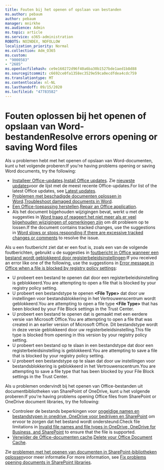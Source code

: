 ```yaml
---
title: Fouten bij het openen of opslaan van bestanden
ms.author: pebaum
author: pebaum
manager: mnirkhe
ms.audience: Admin
ms.topic: article
ms.service: o365-administration
ROBOTS: NOINDEX, NOFOLLOW
localization_priority: Normal
ms.collection: Adm_O365
ms.custom:
- "9000583"
- "2685"
ms.openlocfilehash: ce9e160272d96f40a6ba30b1527bde1aed1b8d88
ms.sourcegitcommit: c6692ce0fa1358ec3529e59ca0ecdfdea4cdc759
ms.translationtype: MT
ms.contentlocale: nl-NL
ms.lasthandoff: 09/15/2020
ms.locfileid: "47783582"
---
```

# <a name="resolve-errors-opening-or-saving-word-files"></a><span data-ttu-id="1724a-102">Fouten oplossen bij het openen of opslaan van Word-bestanden</span><span class="sxs-lookup"><span data-stu-id="1724a-102">Resolve errors opening or saving Word files</span></span>

<span data-ttu-id="1724a-103">Als u problemen hebt met het openen of opslaan van Word-documenten, kunt u het volgende proberen:</span><span class="sxs-lookup"><span data-stu-id="1724a-103">If you're having problems opening or saving Word documents, try the following:</span></span>

- <span data-ttu-id="1724a-104">[Installeer Office-updates](https://support.office.com/article/2ab296f3-7f03-43a2-8e50-46de917611c5).</span><span class="sxs-lookup"><span data-stu-id="1724a-104">[Install Office updates](https://support.office.com/article/2ab296f3-7f03-43a2-8e50-46de917611c5).</span></span> <span data-ttu-id="1724a-105">Zie [nieuwste updates](https://docs.microsoft.com/officeupdates/office-updates-msi)voor de lijst met de meest recente Office-updates.</span><span class="sxs-lookup"><span data-stu-id="1724a-105">For list of the latest Office updates, see [Latest updates](https://docs.microsoft.com/officeupdates/office-updates-msi).</span></span>
- <span data-ttu-id="1724a-106">[Problemen met beschadigde documenten oplossen in Word](https://docs.microsoft.com/office/troubleshoot/word/damaged-documents-in-word).</span><span class="sxs-lookup"><span data-stu-id="1724a-106">[Troubleshoot damaged documents in Word](https://docs.microsoft.com/office/troubleshoot/word/damaged-documents-in-word).</span></span>
- <span data-ttu-id="1724a-107">[Een Office-toepassing herstellen](https://support.office.com/Article/Repair-an-Office-application-7821d4b6-7c1d-4205-aa0e-a6b40c5bb88b).</span><span class="sxs-lookup"><span data-stu-id="1724a-107">[Repair an Office application](https://support.office.com/Article/Repair-an-Office-application-7821d4b6-7c1d-4205-aa0e-a6b40c5bb88b).</span></span>
- <span data-ttu-id="1724a-108">Als het document bijgehouden wijzigingen bevat, werkt u met de suggesties in [Word traag of reageert het niet meer als er veel bijgehouden wijzigingen of opmerkingen zijn](https://docs.microsoft.com/office/troubleshoot/word/word-stops-responding) om dit probleem op te lossen.</span><span class="sxs-lookup"><span data-stu-id="1724a-108">If the document contains tracked changes, use the suggestions in [Word slows or stops responding if there are excessive tracked changes or comments](https://docs.microsoft.com/office/troubleshoot/word/word-stops-responding) to resolve the issue.</span></span>

<span data-ttu-id="1724a-109">Als u een foutbericht ziet dat er een fout is, zoals een van de volgende foutberichten, gebruikt u de suggesties in [foutbericht in Office wanneer een bestand wordt geblokkeerd door registerbeleidsinstellingen](https://docs.microsoft.com/office/troubleshoot/settings/file-blocked-in-office):</span><span class="sxs-lookup"><span data-stu-id="1724a-109">If you received an error like one of the following, use the suggestions in [Error message in Office when a file is blocked by registry policy settings](https://docs.microsoft.com/office/troubleshoot/settings/file-blocked-in-office):</span></span>

- <span data-ttu-id="1724a-110">U probeert een bestand te openen dat door een registerbeleidsinstelling is geblokkeerd.</span><span class="sxs-lookup"><span data-stu-id="1724a-110">You are attempting to open a file that is blocked by your registry policy setting.</span></span>
- <span data-ttu-id="1724a-111">U probeert een bestandstype te openen **\<File Type\>** dat door uw instellingen voor bestandsblokkering in het Vertrouwenscentrum wordt geblokkeerd.</span><span class="sxs-lookup"><span data-stu-id="1724a-111">You are attempting to open a file type **\<File Type\>** that has been blocked by your File Block settings in the Trust Center.</span></span>
- <span data-ttu-id="1724a-112">U probeert een bestand te openen dat is gemaakt met een eerdere versie van Microsoft Office.</span><span class="sxs-lookup"><span data-stu-id="1724a-112">You are attempting to open a file that was created in an earlier version of Microsoft Office.</span></span> <span data-ttu-id="1724a-113">Dit bestandstype wordt in deze versie geblokkeerd door uw registerbeleidsinstelling.</span><span class="sxs-lookup"><span data-stu-id="1724a-113">This file type is blocked from opening in this version by your registry policy setting.</span></span>
- <span data-ttu-id="1724a-114">U probeert een bestand op te slaan in een bestandstype dat door een registerbeleidsinstelling is geblokkeerd.</span><span class="sxs-lookup"><span data-stu-id="1724a-114">You are attempting to save a file that is blocked by your registry policy setting.</span></span>
- <span data-ttu-id="1724a-115">U probeert een bestandstype op te slaan dat door uw instellingen voor bestandsblokkering is geblokkeerd in het Vertrouwenscentrum.</span><span class="sxs-lookup"><span data-stu-id="1724a-115">You are attempting to save a file type that has been blocked by your File Block settings in the Trust Center.</span></span>

<span data-ttu-id="1724a-116">Als u problemen ondervindt bij het openen van Office-bestanden uit documentbibliotheken van SharePoint of OneDrive, kunt u het volgende proberen:</span><span class="sxs-lookup"><span data-stu-id="1724a-116">If you're having problems opening Office files from SharePoint or OneDrive document libraries, try the following:</span></span>

- <span data-ttu-id="1724a-117">Controleer de bestands beperkingen voor [ongeldige namen en bestandstypen in onedrive, OneDrive voor bedrijven en SharePoint](https://support.office.com/article/64883a5d-228e-48f5-b3d2-eb39e07630fa) om ervoor te zorgen dat het bestand wordt ondersteund.</span><span class="sxs-lookup"><span data-stu-id="1724a-117">Check file limitations in [Invalid file names and file types in OneDrive, OneDrive for Business, and SharePoint](https://support.office.com/article/64883a5d-228e-48f5-b3d2-eb39e07630fa) to ensure that the file is supported.</span></span> 
- <span data-ttu-id="1724a-118">[Verwijder de Office-documenten cache](https://support.office.com/article/b1d3765e-d71b-4bb8-99ca-acd22c42995d
).</span><span class="sxs-lookup"><span data-stu-id="1724a-118">[Delete your Office Document Cache](https://support.office.com/article/b1d3765e-d71b-4bb8-99ca-acd22c42995d
).</span></span> 

<span data-ttu-id="1724a-119">Zie [problemen met het openen van documenten in SharePoint-bibliotheken oplossen](https://support.office.com/article/31329fa1-4ad0-47fc-95d8-bb0c5b12a536)voor meer informatie.</span><span class="sxs-lookup"><span data-stu-id="1724a-119">For more information, see [Fix problems opening documents in SharePoint libraries](https://support.office.com/article/31329fa1-4ad0-47fc-95d8-bb0c5b12a536).</span></span>